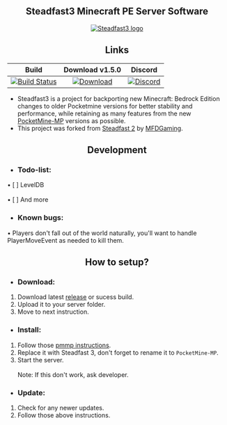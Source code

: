 <div align="center">
	<h2>Steadfast3 Minecraft PE Server Software</h2>
</div>
<div align=center>
	<a href=" https://github.com/MFDGaming/PocketMine-Steadfast3">
		<img src="https://github.com/MFDGaming/PocketMine-Steadfast3/blob/master/Steadfast3.png" alt="Steadfast3 logo" title="Aimeos" align="center">
	</a>
</div>

<div align="center">
	<h2>Links</h2>
</div>

| Build | Download v1.5.0 | Discord |
| :---: | :---: | :---: |
| [![Build Status](https://travis-ci.org/MFDGaming/PocketMine-Steadfast3.svg?branch=master)](https://travis-ci.org/github/MFDGaming/PocketMine-Steadfast3) | [![Download](https://img.shields.io/badge/Download-PHAR-orange)](https://github.com/MFDGaming/PocketMine-Steadfast3/releases/download/v1.5.0/Steadfast3_1.5.0.phar) | [![Discord](https://img.shields.io/badge/Chat-On%20Discord-738BD7.svg?style=normal&colorB=7289da)](https://discord.gg/fUhjt5n) |

- Steadfast3 is a project for backporting new Minecraft: Bedrock Edition changes to older Pocketmine versions for better stability and performance, while retaining as many features from the new [PocketMine-MP](https://github.com/pmmp/Pocketmine-MP) versions as possible.<br>
- This project was forked from [Steadfast 2]( https://github.com/Hydreon/Steadfast2) by [MFDGaming](https://github.com/MFDGaming).

<div align="center">
	<h2>Development</h2>
</div>

 - <h3>Todo-list:</h3>
• [ ] LevelDB <br><br>
• [ ] And more
 - <h3>Known bugs:</h3>
• Players don't fall out of the world naturally, you'll want to handle PlayerMoveEvent as needed to kill them.
<div align="center">
	<h2>How to setup?</h2>
</div>

 - <h3>Download:</h3>
 1. Download latest [release](https://github.com/NTT1906/Annihilation/releases) or sucess build.
 2. Upload it to your server folder.
 3. Move to next instruction.
 
 -  <h3>Install:</h3>
1. Follow those [pmmp instructions]( https://pmmp.readthedocs.io/en/rtfd/installation.html).
2. Replace it with Steadfast 3, don't forget to rename it to `PocketMine-MP`.
3. Start the server.<br><br>
Note: If this don't work, ask developer.

 -  <h3>Update:</h3>
1. Check for any newer updates.
2. Follow those above instructions.